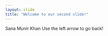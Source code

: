 ```yaml
---
layout: slide
title: "Welcome to our second slide!"
---
```

Sana Munir Khan
Use the left arrow to go back!
